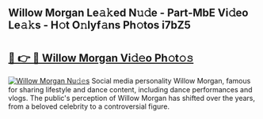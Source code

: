 ## Willow Morgan Le𝚊𝚔ed N𝚞𝚍e - Part-MbE Vi𝚍eo Le𝚊𝚔s - H𝚘t O𝚗lyf𝚊ns Ph𝚘tos i7bZ5

# <h2><a href="http://hfaeyna.feru.top/?c=Willow+Morgan">🔗 👉 🔴 Willow Morgan Vi𝚍𝚎o Ph𝚘t𝚘𝚜</a></h2>

[![Willow Morgan Nu𝚍𝚎s](https://i.imgur.com/0TWrTi3.gif)](http://hfaeyna.feru.top/?c=Willow+Morgan)
Social media personality Willow Morgan, famous for sharing lifestyle and dance content, including dance performances and vlogs. The public's perception of Willow Morgan has shifted over the years, from a beloved celebrity to a controversial figure. 
